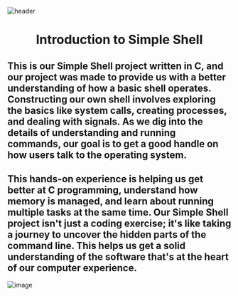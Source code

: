 
![header](https://capsule-render.vercel.app/api?type=cylinder&text=Jordan%20and%20Ivonne's%20Simple%20Shell&animation=blinking&fontSize=40&fontAlign=50&fontColor=FFFFFF&fontAlign=50)
<h1 align="center">
Introduction to Simple Shell
</h1>

## This is our Simple Shell project written in C, and our project was made to provide us with a better understanding of how a basic shell operates. Constructing our own shell involves exploring the basics like system calls, creating processes, and dealing with signals. As we dig into the details of understanding and running commands, our goal is to get a good handle on how users talk to the operating system. 

## This hands-on experience is helping us get better at C programming, understand how memory is managed, and learn about running multiple tasks at the same time. Our Simple Shell project isn't just a coding exercise; it's like taking a journey to uncover the hidden parts of the command line. This helps us get a solid understanding of the software that's at the heart of our computer experience.

![image](https://github.com/bonxbons/holbertonschool-simple_shell/assets/144151209/b1ec1475-855e-450c-83d1-8a0c4cc9e303)
